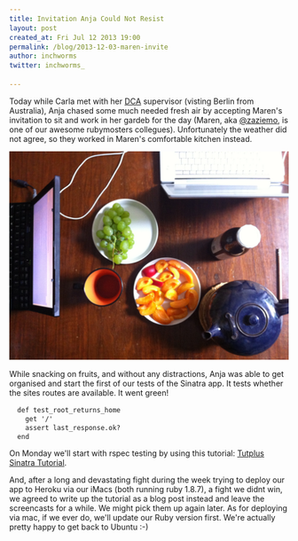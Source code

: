 ```yaml
---
title: Invitation Anja Could Not Resist
layout: post
created_at: Fri Jul 12 2013 19:00
permalink: /blog/2013-12-03-maren-invite
author: inchworms
twitter: inchworms_

---
```


Today while Carla met with her [DCA](http://handbook.uts.edu.au/courses/c02020.html) supervisor (visting Berlin from Australia), Anja chased some much needed fresh air by accepting Maren's invitation to sit and work in her gardeb for the day (Maren, aka [@zaziemo](https://twitter.com/zaziemo), is one of our awesome rubymosters collegues). Unfortunately the weather did not agree, so they worked in Maren's comfortable kitchen instead.

![Marens kitchen](/images/marens_kitchen.jpg)

While snacking on fruits, and without any distractions, Anja was able to get organised and start the first of our tests of the Sinatra app. It tests whether the sites routes are available. It went green! 

      def test_root_returns_home
        get '/'
        assert last_response.ok?
      end

On Monday we'll start with rspec testing by using this tutorial: 
[Tutplus Sinatra Tutorial](http://net.tutsplus.com/tutorials/ruby/how-to-integrate-rspec-into-a-sinatra-app/). 

And, after a long and devastating fight during the week trying to deploy our app to Heroku via our iMacs (both running ruby 1.8.7), a fight we didnt win, we agreed to write up the tutorial as a blog post instead and leave the screencasts for a while. We might pick them up again later. As for deploying via mac, if we ever do, we'll update our Ruby version first. We're actually pretty happy to get back to Ubuntu :-)
